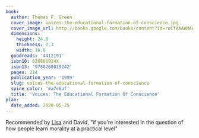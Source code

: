 ```yaml
---
book:
  author: Thomas F. Green
  cover_image: voices-the-educational-formation-of-conscience.jpg
  cover_image_url: http://books.google.com/books/content?id=roCfAAAAMAAJ&printsec=frontcover&img=1&zoom=1&source=gbs_api
  dimensions:
    height: 24.0
    thickness: 2.3
    width: 16.0
  goodreads: '4412191'
  isbn10: 026801924X
  isbn13: '9780268019242'
  pages: 214
  publication_year: '1999'
  slug: voices-the-educational-formation-of-conscience
  spine_color: '#a7c6af'
  title: 'Voices: The Educational Formation Of Conscience'
plan:
  date_added: 2020-05-25
---
```


Recommended by [Lisa](https://notebook.lisamcnulty.co.uk/2020/05/04/consistency-is-the-enemy/) and David, "if you're
interested in the question of how people learn morality at a practical level"
